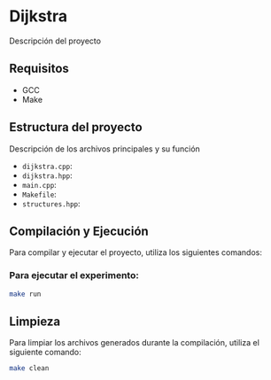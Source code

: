 # Dijkstra

Descripción del proyecto

## Requisitos

- GCC
- Make

## Estructura del proyecto

Descripción de los archivos principales y su función

- `dijkstra.cpp`: 
- `dijkstra.hpp`:
- `main.cpp`:
- `Makefile`:
- `structures.hpp`:

## Compilación y Ejecución

Para compilar y ejecutar el proyecto, utiliza los siguientes comandos:

### Para ejecutar el experimento:

```sh
make run
```

## Limpieza

Para limpiar los archivos generados durante la compilación, utiliza el siguiente comando:

```sh
make clean
```